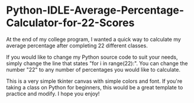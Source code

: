 # Python-IDLE-Average-Percentage-Calculator-for-22-Scores
At the end of my college program, I wanted a quick way to calculate my average percentage after completing 22 different classes.

If you would like to change my Python source code to suit your needs, simply change the line that states "for i in range(22):". You can change the number "22" to any number of percentages you would like to calculate. 

This is a very simple tkinter canvas with simple colors and font. If you're taking a class on Python for beginners, this would be a great template to practice and modify. I hope you enjoy!
